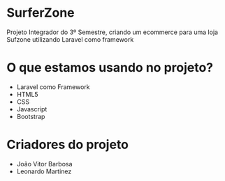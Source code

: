 # SurferZone 
Projeto Integrador do 3º Semestre, criando um ecommerce para uma loja Sufzone utilizando Laravel como framework

# O que estamos usando no projeto?
- Laravel como Framework
- HTML5
- CSS
- Javascript
- Bootstrap

# Criadores do projeto
- João Vitor Barbosa
- Leonardo Martinez
